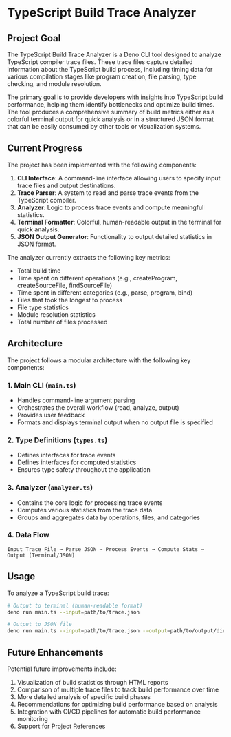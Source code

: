 # TypeScript Build Trace Analyzer

## Project Goal

The TypeScript Build Trace Analyzer is a Deno CLI tool designed to analyze
TypeScript compiler trace files. These trace files capture detailed information
about the TypeScript build process, including timing data for various
compilation stages like program creation, file parsing, type checking, and
module resolution.

The primary goal is to provide developers with insights into TypeScript build
performance, helping them identify bottlenecks and optimize build times. The
tool produces a comprehensive summary of build metrics either as a colorful
terminal output for quick analysis or in a structured JSON format that can be
easily consumed by other tools or visualization systems.

## Current Progress

The project has been implemented with the following components:

1. **CLI Interface**: A command-line interface allowing users to specify input
   trace files and output destinations.
2. **Trace Parser**: A system to read and parse trace events from the TypeScript
   compiler.
3. **Analyzer**: Logic to process trace events and compute meaningful
   statistics.
4. **Terminal Formatter**: Colorful, human-readable output in the terminal for
   quick analysis.
5. **JSON Output Generator**: Functionality to output detailed statistics in
   JSON format.

The analyzer currently extracts the following key metrics:

- Total build time
- Time spent on different operations (e.g., createProgram, createSourceFile,
  findSourceFile)
- Time spent in different categories (e.g., parse, program, bind)
- Files that took the longest to process
- File type statistics
- Module resolution statistics
- Total number of files processed

## Architecture

The project follows a modular architecture with the following key components:

### 1. Main CLI (`main.ts`)

- Handles command-line argument parsing
- Orchestrates the overall workflow (read, analyze, output)
- Provides user feedback
- Formats and displays terminal output when no output file is specified

### 2. Type Definitions (`types.ts`)

- Defines interfaces for trace events
- Defines interfaces for computed statistics
- Ensures type safety throughout the application

### 3. Analyzer (`analyzer.ts`)

- Contains the core logic for processing trace events
- Computes various statistics from the trace data
- Groups and aggregates data by operations, files, and categories

### 4. Data Flow

```
Input Trace File → Parse JSON → Process Events → Compute Stats → Output (Terminal/JSON)
```

## Usage

To analyze a TypeScript build trace:

```bash
# Output to terminal (human-readable format)
deno run main.ts --input=path/to/trace.json

# Output to JSON file
deno run main.ts --input=path/to/trace.json --output=path/to/output/dir
```

## Future Enhancements

Potential future improvements include:

1. Visualization of build statistics through HTML reports
2. Comparison of multiple trace files to track build performance over time
3. More detailed analysis of specific build phases
4. Recommendations for optimizing build performance based on analysis
5. Integration with CI/CD pipelines for automatic build performance monitoring
6. Support for Project References
